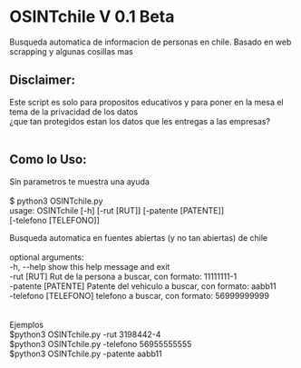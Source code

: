 # OSINTchile V 0.1 Beta
Busqueda automatica de informacion de personas en chile. Basado en web scrapping y algunas cosillas mas<br>
## Disclaimer:
Este script es solo para propositos educativos y para poner en la mesa el tema de la privacidad de los datos<br>
¿que tan protegidos estan los datos que les entregas a las empresas?<br>
<br>
## Como lo Uso: <br>
  Sin parametros te muestra una ayuda<br>
<br>
$ python3 OSINTchile.py<br>
usage: OSINTchile [-h] [-rut [RUT]] [-patente [PATENTE]]<br>
                  [-telefono [TELEFONO]]<br>

Busqueda automatica en fuentes abiertas (y no tan abiertas) de chile<br>
<br>
optional arguments:<br>
  -h, --help            show this help message and exit<br>
  -rut [RUT]            Rut de la persona a buscar, con formato: 11111111-1<br>
  -patente [PATENTE]    Patente del vehiculo a buscar, con formato: aabb11<br>
  -telefono [TELEFONO]  telefono a buscar, con formato: 56999999999<br>
<br>
<br>
Ejemplos<br>
$python3 OSINTchile.py -rut 3198442-4<br>
$python3 OSINTchile.py -telefono 56955555555<br>
$python3 OSINTchile.py -patente aabb11<br>

